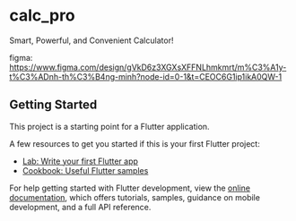 # calc_pro

Smart, Powerful, and Convenient Calculator!

figma: https://www.figma.com/design/gVkD6z3XGXsXFFNLhmkmrt/m%C3%A1y-t%C3%ADnh-th%C3%B4ng-minh?node-id=0-1&t=CEOC6G1ip1ikA0QW-1

## Getting Started

This project is a starting point for a Flutter application.

A few resources to get you started if this is your first Flutter project:

- [Lab: Write your first Flutter app](https://docs.flutter.dev/get-started/codelab)
- [Cookbook: Useful Flutter samples](https://docs.flutter.dev/cookbook)

For help getting started with Flutter development, view the
[online documentation](https://docs.flutter.dev/), which offers tutorials,
samples, guidance on mobile development, and a full API reference.
